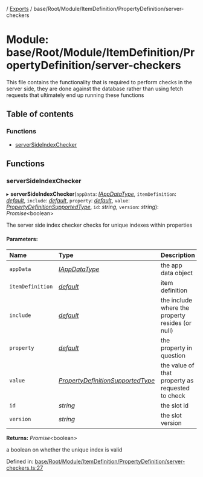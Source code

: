 [](../README.md) / [Exports](../modules.md) / base/Root/Module/ItemDefinition/PropertyDefinition/server-checkers

# Module: base/Root/Module/ItemDefinition/PropertyDefinition/server-checkers

This file contains the functionality that is required to perform checks
in the server side, they are done against the database rather than
using fetch requests that ultimately end up running these functions

## Table of contents

### Functions

- [serverSideIndexChecker](base_root_module_itemdefinition_propertydefinition_server_checkers.md#serversideindexchecker)

## Functions

### serverSideIndexChecker

▸ **serverSideIndexChecker**(`appData`: [*IAppDataType*](../interfaces/server.iappdatatype.md), `itemDefinition`: [*default*](../classes/base_root_module_itemdefinition.default.md), `include`: [*default*](../classes/base_root_module_itemdefinition_include.default.md), `property`: [*default*](../classes/base_root_module_itemdefinition_propertydefinition.default.md), `value`: [*PropertyDefinitionSupportedType*](base_root_module_itemdefinition_propertydefinition_types.md#propertydefinitionsupportedtype), `id`: *string*, `version`: *string*): *Promise*<boolean\>

The server side index checker checks for unique indexes within properties

#### Parameters:

Name | Type | Description |
:------ | :------ | :------ |
`appData` | [*IAppDataType*](../interfaces/server.iappdatatype.md) | the app data object   |
`itemDefinition` | [*default*](../classes/base_root_module_itemdefinition.default.md) | item definition   |
`include` | [*default*](../classes/base_root_module_itemdefinition_include.default.md) | the include where the property resides (or null)   |
`property` | [*default*](../classes/base_root_module_itemdefinition_propertydefinition.default.md) | the property in question   |
`value` | [*PropertyDefinitionSupportedType*](base_root_module_itemdefinition_propertydefinition_types.md#propertydefinitionsupportedtype) | the value of that property as requested to check   |
`id` | *string* | the slot id   |
`version` | *string* | the slot version   |

**Returns:** *Promise*<boolean\>

a boolean on whether the unique index is valid

Defined in: [base/Root/Module/ItemDefinition/PropertyDefinition/server-checkers.ts:27](https://github.com/onzag/itemize/blob/28218320/base/Root/Module/ItemDefinition/PropertyDefinition/server-checkers.ts#L27)
